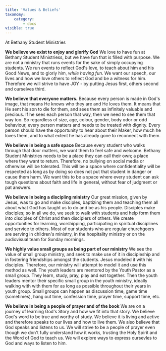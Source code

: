 ```yaml
---
title: 'Values & Beliefs'
taxonomy:
    category:
        - docs
visible: true
---
```


At Bethany Student Ministries

**We believe we exist to enjoy and glorify God**
We love to have fun at Bethany Student Ministriess, but we have fun that is filled with purpose. We are not a ministry that runs events for the sake of simply occupying students. We run events to reflect God's love, to teach about him and his Good News, and to gloriy him, _while having fun._ We want our speech, our lives and how we love others to reflect God and be a witness for him. Therefore we will strive to have JOY - by putting Jesus first, others second and ourselves third. 

**We believe that everyone matters.**
Because every person is made in God's image, that means He knows who they are and He loves them. It means that He sent his son to die for them, and sees them as infinitely valuable and precious. If he sees each person that way, then we need to see them that way too. So regardless of size, age, colour, gender, body odor or odd behaviour, every person matters and needs to be treated with dignity. Every person should have the opportunity to hear about their Maker, how much he loves them, and to what extent he has already gone to reconnect with them. 

**We believe in being a safe space**
Because every student who walks through that door matters, we want them to feel safe and welcome. Bethany Student Ministries needs to be a place they can call their own; a place where they want to return. Therefore, no bullying on social media or otherwise will be tolerated. This will be a space where confidentiality will be respected as long as by doing so does not put that student in danger or cause them harm. We want this to be a space where every student can ask tough questions about faith and life in general, without fear of judgment or pat answers.

**We believe in being a discipling ministry**
Our great mission, given by Jesus, was to go and make disciples, baptizing them and teaching them all about what God has taught us to do and be as his people. Disciples make disciples; so in all we do, we seek to walk with students and help form them into disciples of Christ and then disciplers of others. We create opportunities for learning, worshipping, participating in spiritual disciplines and service to others. Most of our students who are regular churchgoers are serving in children's ministry, in the hospitality ministry or on the audiovisual team for Sunday mornings.

**We highly value small groups as being part of our ministry**
We see the value of small group ministry, and seek to make use of it in discipleship and in fostering friendships amongst the students. Jesus modeled it with his disciples. Therefore, our ministry will attempt to model it and use this method as well.  The youth leaders are mentored by the Youth Pastor as a small group. They learn, study, pray, play and eat together. Then the youth leaders mentor their specific small group in the youth ministry, ideally walking with with them for as long as possible throughout their years in youth group. Small groups can happen as discussion time, game time (sometimes), hang out time, confession time, prayer time, support time, etc. 

**We believe in being a people of prayer and of the book**
We are on a journey of learning God's Story and how we fit into that story. We believe God's word to be true and worthy of study. We believe it is living and active and therefore speaks to our lives and how to live them. We also believe that God speaks and listens to us. We will strive to be a people of prayer even though we don't fully understand how it works, trusting the Holy Spirit and the Word of God to teach us.  We will explore ways to express oursevles to God and ways to listen to him. 